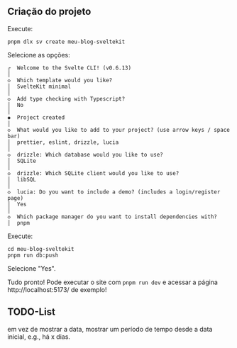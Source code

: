 ## Criação do projeto

Execute:

```
pnpm dlx sv create meu-blog-sveltekit
```

Selecione as opções:

```
┌  Welcome to the Svelte CLI! (v0.6.13)
│
◇  Which template would you like?
│  SvelteKit minimal
│
◇  Add type checking with Typescript?
│  No
│
◆  Project created
│
◇  What would you like to add to your project? (use arrow keys / space bar)
│  prettier, eslint, drizzle, lucia
│
◇  drizzle: Which database would you like to use?
│  SQLite
│
◇  drizzle: Which SQLite client would you like to use?
│  libSQL
│
◇  lucia: Do you want to include a demo? (includes a login/register page)
│  Yes
│
◇  Which package manager do you want to install dependencies with?
│  pnpm
```

Execute:

```
cd meu-blog-sveltekit
pnpm run db:push
```

Selecione "Yes".

Tudo pronto! Pode executar o site com `pnpm run dev` e acessar a página http://localhost:5173/ de exemplo!

## TODO-List

em vez de mostrar a data, mostrar um período de tempo desde a data inicial, e.g., há x dias.
